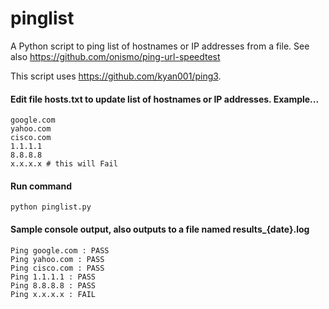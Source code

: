 # pinglist
A Python script to ping list of hostnames or IP addresses from a file. See also https://github.com/onismo/ping-url-speedtest

This script uses https://github.com/kyan001/ping3.

#### Edit file hosts.txt to update list of hostnames or IP addresses. Example...
```
google.com
yahoo.com
cisco.com
1.1.1.1
8.8.8.8
x.x.x.x # this will Fail
```
#### Run command
```
python pinglist.py
```
#### Sample console output, also outputs to a file named results_{date}.log
```
Ping google.com : PASS
Ping yahoo.com : PASS
Ping cisco.com : PASS
Ping 1.1.1.1 : PASS
Ping 8.8.8.8 : PASS
Ping x.x.x.x : FAIL
```
